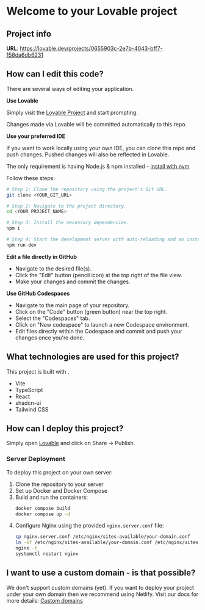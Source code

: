 # Welcome to your Lovable project

## Project info

**URL**: https://lovable.dev/projects/0655903c-2e7b-4043-bff7-158da6db6231

## How can I edit this code?

There are several ways of editing your application.

**Use Lovable**

Simply visit the [Lovable Project](https://lovable.dev/projects/0655903c-2e7b-4043-bff7-158da6db6231) and start prompting.

Changes made via Lovable will be committed automatically to this repo.

**Use your preferred IDE**

If you want to work locally using your own IDE, you can clone this repo and push changes. Pushed changes will also be reflected in Lovable.

The only requirement is having Node.js & npm installed - [install with nvm](https://github.com/nvm-sh/nvm#installing-and-updating)

Follow these steps:

```sh
# Step 1: Clone the repository using the project's Git URL.
git clone <YOUR_GIT_URL>

# Step 2: Navigate to the project directory.
cd <YOUR_PROJECT_NAME>

# Step 3: Install the necessary dependencies.
npm i

# Step 4: Start the development server with auto-reloading and an instant preview.
npm run dev
```

**Edit a file directly in GitHub**

- Navigate to the desired file(s).
- Click the "Edit" button (pencil icon) at the top right of the file view.
- Make your changes and commit the changes.

**Use GitHub Codespaces**

- Navigate to the main page of your repository.
- Click on the "Code" button (green button) near the top right.
- Select the "Codespaces" tab.
- Click on "New codespace" to launch a new Codespace environment.
- Edit files directly within the Codespace and commit and push your changes once you're done.

## What technologies are used for this project?

This project is built with .

- Vite
- TypeScript
- React
- shadcn-ui
- Tailwind CSS

## How can I deploy this project?

Simply open [Lovable](https://lovable.dev/projects/0655903c-2e7b-4043-bff7-158da6db6231) and click on Share -> Publish.

### Server Deployment

To deploy this project on your own server:

1. Clone the repository to your server
2. Set up Docker and Docker Compose
3. Build and run the containers:
   ```sh
   docker compose build
   docker compose up -d
   ```
4. Configure Nginx using the provided `nginx.server.conf` file:
   ```sh
   cp nginx.server.conf /etc/nginx/sites-available/your-domain.conf
   ln -sf /etc/nginx/sites-available/your-domain.conf /etc/nginx/sites-enabled/
   nginx -t
   systemctl restart nginx
   ```

## I want to use a custom domain - is that possible?

We don't support custom domains (yet). If you want to deploy your project under your own domain then we recommend using Netlify. Visit our docs for more details: [Custom domains](https://docs.lovable.dev/tips-tricks/custom-domain/)
